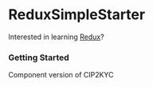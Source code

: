 # ReduxSimpleStarter

Interested in learning [Redux](https://www.udemy.com/react-redux/)?

### Getting Started

Component version of CIP2KYC


